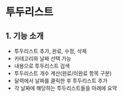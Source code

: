 # 투두리스트

## 1. 기능 소개
- 투두리스트 추가, 완료, 수정, 삭제
- 카테고리와 날짜 선택 가능
- 내용으로 투두리스트 검색
- 투두리스트 개수 계산(완료/미완료 항목 구분)
- 달력에서 날짜를 클릭한 후 투두리스트 추가
- 각 날짜에 해당하는 투두리스트들을 아래에 요약


